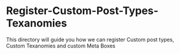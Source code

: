 # Register-Custom-Post-Types-Texanomies
This directory will guide you how we can register Custom post types, Custom Texanomies and custom Meta Boxes
